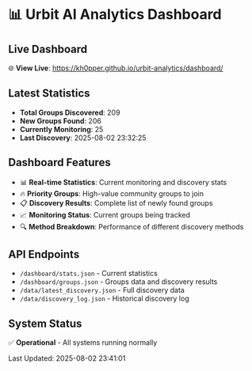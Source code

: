 # 📊 Urbit AI Analytics Dashboard

## Live Dashboard
🌐 **View Live**: https://kh0pper.github.io/urbit-analytics/dashboard/

## Latest Statistics

- **Total Groups Discovered**: 209
- **New Groups Found**: 206 
- **Currently Monitoring**: 25
- **Last Discovery**: 2025-08-02 23:32:25

## Dashboard Features

- 📊 **Real-time Statistics**: Current monitoring and discovery stats
- 🔥 **Priority Groups**: High-value community groups to join
- 📋 **Discovery Results**: Complete list of newly found groups
- 📈 **Monitoring Status**: Current groups being tracked
- 🔍 **Method Breakdown**: Performance of different discovery methods

## API Endpoints

- `/dashboard/stats.json` - Current statistics
- `/dashboard/groups.json` - Groups data and discovery results
- `/data/latest_discovery.json` - Full discovery data
- `/data/discovery_log.json` - Historical discovery log

## System Status

✅ **Operational** - All systems running normally

Last Updated: 2025-08-02 23:41:01
